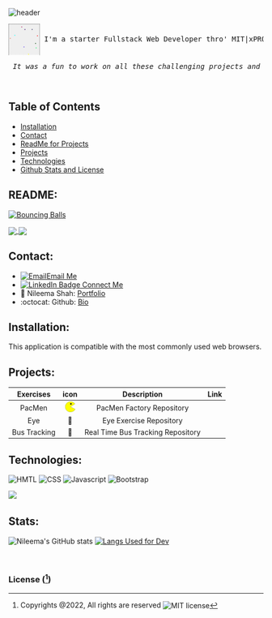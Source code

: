 
![header](https://capsule-render.vercel.app/api?type=cylinder&color=0:EEFF00,100:a82da8&height=150&section=header&text=Hello%20World!&fontSize=30&desc=Welcome%20To%20My%20Future%0ABouce&animation=scaleIn&fontAlign=20&rotate=-30)

 
 
<pre><img align="center" src="./bb.gif.gif" alt="Bouncing Balls GIF" > I'm a starter Fullstack Web Developer thro' MIT|xPRO. <br><p><em> It was a fun to work on all these challenging projects and ready to take a flight again in IT market.</em></p> </pre> 

## Table of Contents 

* [Installation](#installation)
* [Contact](#contact)
* [ReadMe for Projects](#readme)   
* [Projects](#projects)
* [Technologies](#technologies)
* [Github Stats and License](#stats) 





## README:

[![Bouncing Balls](https://github-readme-stats.vercel.app/api/pin/?username=NileemaS&repo=bouncingballs&theme=highcontrast)](https://nileemas.github.io/bouncingballs)


 
 <a href="https://github.com/NileemaS/github-readme-stats">
  <img align="center" src="https://github-readme-stats.vercel.app/api/pin/?username=NileemaS&repo=NileemaS" />
</a>
<a href="https://github.com/NileemaS/bouncingballs">
  <img align="center" src="https://github-readme-stats.vercel.app/api/pin/?username=NileemaS&repo=bouncingballs" />
</a>
 
  
 
## Contact:  
 
- <a href="mailto:nileemashah@yahoo.com"><img src = "https://user-images.githubusercontent.com/96500743/159628684-930b27c8-946a-4107-aebe-5f7046b9f6c5.png" alt="Email" />Email Me </a>
- <a href="https://www.linkedin.com/feed/"><img src="https://img.shields.io/badge/LinkedIn-blue?style=for-the-badge&logo=linkedin& logoColor=white" alt="LinkedIn Badge"/> Connect Me </a> 
- 💼 Nileema Shah: [Portfolio](https://NileemaS.github.io/NileemaS)
- :octocat: Github: [Bio](https://www.github.com/NileemaS)



## Installation:

This application is compatible with the most commonly used web browsers.



<!---
<details><summary>CLICK ME</summary>
<p>

#### We can hide anything, even code!

    ```ruby
      puts "Hello World"
    ```

</p>
</details>
--->



## Projects:

| Exercises |  icon | Description | Link |
| :---: | :---: | :---: | :---: |
| PacMen |<img width="20" src="PacMan1.png" alt="pac man 1 image"> | PacMen Factory Repository |  |
| Eye | 👀 | Eye Exercise Repository |  |
| Bus Tracking | 🚌 | Real Time Bus Tracking Repository |  |




## Technologies:
<p>
    <img src="https://img.shields.io/badge/-HTML-orange?style=for-the-badge"  alt="HMTL" />
    <img src="https://img.shields.io/badge/-CSS-blue?style=for-the-badge" alt="CSS" />
    <img src="https://img.shields.io/badge/-Javascript-yellow?style=for-the-badge" alt="Javascript" />
    <img src="https://img.shields.io/badge/-Bootstrap-blueviolet?style=for-the-badge" alt="Bootstrap" />
   
</p>

 <p float="left">
  <img src="https://user-images.githubusercontent.com/96500743/156902929-21b303ee-e8ce-4f7e-97ea-9c722890ecbe.png" width="500" /></p>
  
  
  
## Stats:

![Nileema's GitHub stats](https://github-readme-stats.vercel.app/api?username=NileemaS&show_icons=true&hide=contribs&theme=gruvbox_light)
[![Langs Used for Dev](https://github-readme-stats.vercel.app/api/top-langs/?username=NileemaS&custom_title=Languages%20Used&theme=gruvbox_light&hide=Dockerfile&layout=compact)](https://github.com/NileemaS/github-readme-stats)


<br>


### License ([^note]) 


[^note]:
    Copyrights @2022, All rights are reserved  <img align="center" src="https://img.shields.io/badge/license-MIT-blue" alt="MIT license" />  
